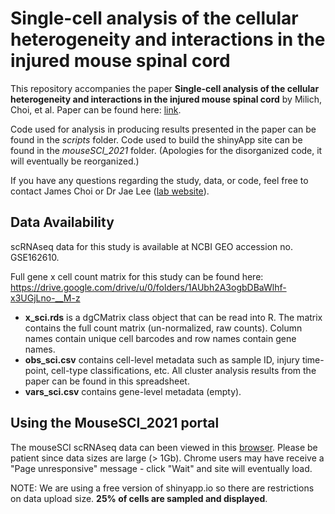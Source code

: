 # Single-cell analysis of the cellular heterogeneity and interactions in the injured mouse spinal cord

This repository accompanies the paper **Single-cell analysis of the cellular heterogeneity and interactions in the injured mouse spinal cord** by Milich, Choi, et al. Paper can be found here: [link](https://doi.org/10.1084/jem.20210040). 

Code used for analysis in producing results presented in the paper can be found in the *scripts* folder. Code used to build the shinyApp site can be found in the *mouseSCI_2021* folder. (Apologies for the disorganized code, it will eventually be reorganized.)

If you have any questions regarding the study, data, or code, feel free to contact James Choi or Dr Jae Lee ([lab website](https://www.jaeleelab.com/)).


## Data Availability

scRNAseq data for this study is available at NCBI GEO accession no. GSE162610.

Full gene x cell count matrix for this study can be found here: https://drive.google.com/drive/u/0/folders/1AUbh2A3ogbDBaWlhf-x3UGjLno-__M-z

* **x_sci.rds** is a dgCMatrix class object that can be read into R. The matrix contains the full count matrix (un-normalized, raw counts). Column names contain unique cell barcodes and row names contain gene names.
* **obs_sci.csv** contains cell-level metadata such as sample ID, injury time-point, cell-type classifications, etc. All cluster analysis results from the paper can be found in this spreadsheet.
* **vars_sci.csv** contains gene-level metadata (empty).


## Using the MouseSCI_2021 portal

The mouseSCI scRNAseq data can been viewed in this [browser](https://jaeleelab.shinyapps.io/mouseSCI_2021/). Please be patient since data sizes are large (> 1Gb). Chrome users may have receive a "Page unresponsive" message - click "Wait" and site will eventually load.

NOTE: We are using a free version of shinyapp.io so there are restrictions on data upload size. **25% of cells are sampled and displayed**. 
